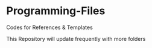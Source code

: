 # Programming-Files
Codes for References &amp; Templates

This Repository will update frequently with more folders
